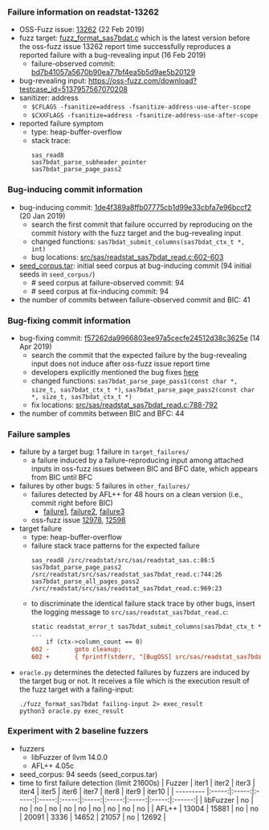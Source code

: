### Failure information on readstat-13262
- OSS-Fuzz issue: [13262](https://bugs.chromium.org/p/oss-fuzz/issues/detail?id=13262) (22 Feb 2019) 
- fuzz target: [fuzz_format_sas7bdat.c](https://github.com/WizardMac/ReadStat/blob/bd7b41057a5670b90ea77bf4ea5b5d9ae5b20129/src/fuzz/fuzz_format_sas7bdat.c) which is the latest version before the oss-fuzz issue 13262 report time successfully reproduces a reported failure with a bug-revealing input (16 Feb 2019)
    - failure-observed commit: [bd7b41057a5670b90ea77bf4ea5b5d9ae5b20129](https://github.com/WizardMac/ReadStat/commit/bd7b41057a5670b90ea77bf4ea5b5d9ae5b20129) 
- bug-revealing input: https://oss-fuzz.com/download?testcase_id=5137957567070208
- sanitizer: address
    - `$CFLAGS -fsanitize=address -fsanitize-address-use-after-scope`
    - `$CXXFLAGS -fsanitize=address -fsanitize-address-use-after-scope`
- reported failure symptom 
    - type: heap-buffer-overflow  
    - stack trace:  
		```
		sas_read8   
		sas7bdat_parse_subheader_pointer   
		sas7bdat_parse_page_pass2  
		```

### Bug-inducing commit information
- bug-inducing commit: [1de4f389a8ffb07775cb1d99e33cbfa7e96bccf2](https://github.com/WizardMac/ReadStat/commit/1de4f389a8ffb07775cb1d99e33cbfa7e96bccf2) (20 Jan 2019)
    - search the first commit that failure occurred by reproducing on the commit history with the fuzz target and the bug-revealing input
    - changed functions: `sas7bdat_submit_columns(sas7bdat_ctx_t *, int)`
    - bug locations: [src/sas/readstat_sas7bdat_read.c:602-603](https://github.com/WizardMac/ReadStat/commit/1de4f389a8ffb07775cb1d99e33cbfa7e96bccf2#diff-e76aa66cad6b541963367ca4d9882bbe943f0c59803011df35c2ec80c0842fbeR602-R603) 
- [seed_corpus.tar](https://drive.google.com/file/d/1_lOadvbIcReKvaeSRCvGHSmx2zXRk0En/view?usp=sharing): initial seed corpus at bug-inducing commit (94 initial seeds in `seed_corpus/`)
	- \# seed corpus at failure-observed commit: 94
	- \# seed corpus at fix-inducing commit: 94
- the number of commits between failure-observed commit and BIC: 41

### Bug-fixing commit information
- bug-fixing commit: [f57262da9966803ee97a5cecfe24512d38c3625e](https://github.com/WizardMac/ReadStat/commit/f57262da9966803ee97a5cecfe24512d38c3625e) (14 Apr 2019)
    - search the commit that the expected failure by the bug-revealing input does not induce after oss-fuzz issue report time
    - developers explicitly mentioned the bug fixes [here](https://github.com/WizardMac/ReadStat/commit/f57262da9966803ee97a5cecfe24512d38c3625e)
    - changed functions: `sas7bdat_parse_page_pass1(const char *, size_t, sas7bdat_ctx_t *)`, `sas7bdat_parse_page_pass2(const char *, size_t, sas7bdat_ctx_t *)`
    - fix locations: [src/sas/readstat_sas7bdat_read.c:788-792](https://github.com/WizardMac/ReadStat/commit/f57262da9966803ee97a5cecfe24512d38c3625e#diff-e76aa66cad6b541963367ca4d9882bbe943f0c59803011df35c2ec80c0842fbeR788-R792)  
- the number of commits between BIC and BFC: 44

### Failure samples
- failure by a target bug: 1 failure in `target_failures/`
    - a failure induced by a failure-reproducing input among attached inputs in oss-fuzz issues between BIC and BFC date, which appears from BIC until BFC
- failures by other bugs: 5 failures in `other_failures/`
    - failures detected by AFL++ for 48 hours on a clean version (i.e., commit right before BIC)
		- [failure1](./other_failures/failure1), [failure2](./other_failures/failure2), [failure3](./other_failures/failure3)
	- oss-fuzz issue [12978](https://bugs.chromium.org/p/oss-fuzz/issues/detail?id=12978), [12598](https://bugs.chromium.org/p/oss-fuzz/issues/detail?id=12598)
- target failure 
   	- type: heap-buffer-overflow  
    - failure stack trace patterns for the expected failure
		```
		sas_read8 /src/readstat/src/sas/readstat_sas.c:86:5  
		sas7bdat_parse_page_pass2 /src/readstat/src/sas/readstat_sas7bdat_read.c:744:26  
		sas7bdat_parse_all_pages_pass2 /src/readstat/src/sas/readstat_sas7bdat_read.c:969:23
		```
	- to discriminate the identical failure stack trace by other bugs, insert the logging message to `src/sas/readstat_sas7bdat_read.c`:
		```diff
		static readstat_error_t sas7bdat_submit_columns(sas7bdat_ctx_t *ctx, int compres) {
		...
		 	if (ctx->column_count == 0)
		602 -		goto cleanup;
		602 +		{ fprintf(stderr, "[BugOSS] src/sas/readstat_sas7bdat_read.c:602\n"); goto cleanup; }
		```
- `oracle.py` determines the detected failures by fuzzers are induced by the target bug or not. It receives a file which is the execution result of the fuzz target with a failing-input:  
	```
	./fuzz_format_sas7bdat failing-input 2> exec_result
	python3 oracle.py exec_result
	```

### Experiment with 2 baseline fuzzers 
- fuzzers
    - libFuzzer of llvm 14.0.0
    - AFL++ 4.05c
- seed_corpus: 94 seeds (seed_corpus.tar)
- time to first failure detection (limit 21600s)
    |   Fuzzer  | iter1 | iter2 | iter3 | iter4 | iter5 | iter6 | iter7 | iter8 | iter9 | iter10 |
    | --------- |:-----:|:-----:|:-----:|:-----:|:-----:|:-----:|:-----:|:-----:|:-----:|:------:|
    | libFuzzer |   no  |   no  |   no  |   no  |   no  |   no  |   no  |   no  |   no  |    no  |
    |   AFL++   | 13004 | 15881 |   no  |   no  | 20091 |  3336 | 14652 | 21057 |   no  |  12692 |

